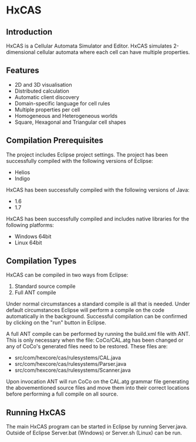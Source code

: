 HxCAS
=====

Introduction
------------
HxCAS is a Cellular Automata Simulator and Editor. HxCAS simulates 
2-dimensional cellular automata where each cell can have multiple
properties.

Features
--------
 * 2D and 3D visualisation
 * Distributed calculation
 * Automatic client discovery
 * Domain-specific language for cell rules
 * Multiple properties per cell
 * Homogeneous and Heterogeneous worlds
 * Square, Hexagonal and Triangular cell shapes

Compilation Prerequisites
-------------------------
The project includes Eclipse project settings. The project has been
successfully compiled with the following versions of Eclipse:

 * Helios
 * Indigo
 
HxCAS has been successfully compiled with the following versions of Java:

 * 1.6
 * 1.7
 
HxCAS has been successfully compiled and includes native libraries for the
following platforms:

 * Windows 64bit
 * Linux 64bit

Compilation Types
-----------------
HxCAS can be compiled in two ways from Eclipse:

 1. Standard source compile
 2. Full ANT compile
 
Under normal circumstances a standard compile is all that is needed.
Under default circumstances Eclipse will perform a compile on the code
automatically in the background. Successful compilation can be confirmed
by clicking on the "run" button in Eclipse.
 
A full ANT compile can be performed by running the build.xml file with ANT.
This is only necessary when the file: CoCo/CAL.atg has been changed or any of
CoCo's generated files need to be restored. These files are:

 * src/com/hexcore/cas/rulesystems/CAL.java
 * src/com/hexcore/cas/rulesystems/Parser.java
 * src/com/hexcore/cas/rulesystems/Scanner.java
 
Upon invocation ANT will run CoCo on the CAL.atg grammar file generating the 
abovementioned source files and move them into their correct locations before 
performing a full compile on all source.
 
Running HxCAS
-------------
The main HxCAS program can be started in Eclipse by running Server.java.
Outside of Eclipse Server.bat (Windows) or Server.sh (Linux) can be run.
